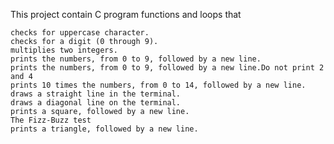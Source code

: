

This project contain C program functions and loops that

    checks for uppercase character.
    checks for a digit (0 through 9).
    multiplies two integers.
    prints the numbers, from 0 to 9, followed by a new line.
    prints the numbers, from 0 to 9, followed by a new line.Do not print 2 and 4
    prints 10 times the numbers, from 0 to 14, followed by a new line.
    draws a straight line in the terminal.
    draws a diagonal line on the terminal.
    prints a square, followed by a new line.
    The Fizz-Buzz test
    prints a triangle, followed by a new line.


